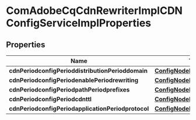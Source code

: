
# ComAdobeCqCdnRewriterImplCDNConfigServiceImplProperties

## Properties
Name | Type | Description | Notes
------------ | ------------- | ------------- | -------------
**cdnPeriodconfigPerioddistributionPerioddomain** | [**ConfigNodePropertyString**](ConfigNodePropertyString.md) |  |  [optional]
**cdnPeriodconfigPeriodenablePeriodrewriting** | [**ConfigNodePropertyBoolean**](ConfigNodePropertyBoolean.md) |  |  [optional]
**cdnPeriodconfigPeriodpathPeriodprefixes** | [**ConfigNodePropertyArray**](ConfigNodePropertyArray.md) |  |  [optional]
**cdnPeriodconfigPeriodcdnttl** | [**ConfigNodePropertyInteger**](ConfigNodePropertyInteger.md) |  |  [optional]
**cdnPeriodconfigPeriodapplicationPeriodprotocol** | [**ConfigNodePropertyString**](ConfigNodePropertyString.md) |  |  [optional]



